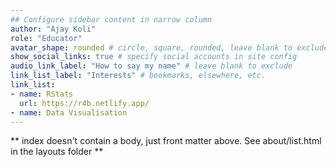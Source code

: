 ```yaml
---
## Configure sidebar content in narrow column
author: "Ajay Koli"
role: "Educator"
avatar_shape: rounded # circle, square, rounded, leave blank to exclude
show_social_links: true # specify social accounts in site config
audio_link_label: "How to say my name" # leave blank to exclude
link_list_label: "Interests" # bookmarks, elsewhere, etc.
link_list:
- name: RStats
  url: https://r4b.netlify.app/
- name: Data Visualisation
---
```


** index doesn't contain a body, just front matter above.
See about/list.html in the layouts folder **